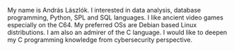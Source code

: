 My name is András Lászlók.
I interested in data analysis, database programming, Python, SPL and SQL languages.
I like ancient video games especially on the C64.
My preferred OSs are Debian based Linux distributions.
I am also an admirer of the C language.
I would like to deepen my C programming knowledge from cybersecurity perspective.
